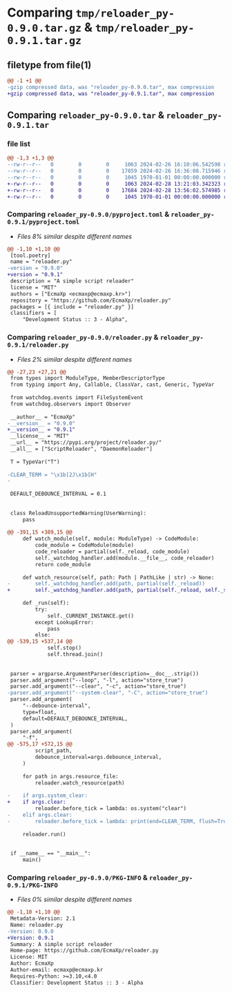 # Comparing `tmp/reloader_py-0.9.0.tar.gz` & `tmp/reloader_py-0.9.1.tar.gz`

## filetype from file(1)

```diff
@@ -1 +1 @@
-gzip compressed data, was "reloader_py-0.9.0.tar", max compression
+gzip compressed data, was "reloader_py-0.9.1.tar", max compression
```

## Comparing `reloader_py-0.9.0.tar` & `reloader_py-0.9.1.tar`

### file list

```diff
@@ -1,3 +1,3 @@
--rw-r--r--   0        0        0     1063 2024-02-26 16:10:06.542598 reloader_py-0.9.0/pyproject.toml
--rw-r--r--   0        0        0    17859 2024-02-26 16:36:08.715946 reloader_py-0.9.0/reloader.py
--rw-r--r--   0        0        0     1045 1970-01-01 00:00:00.000000 reloader_py-0.9.0/PKG-INFO
+-rw-r--r--   0        0        0     1063 2024-02-28 13:21:03.342323 reloader_py-0.9.1/pyproject.toml
+-rw-r--r--   0        0        0    17684 2024-02-28 13:56:02.574985 reloader_py-0.9.1/reloader.py
+-rw-r--r--   0        0        0     1045 1970-01-01 00:00:00.000000 reloader_py-0.9.1/PKG-INFO
```

### Comparing `reloader_py-0.9.0/pyproject.toml` & `reloader_py-0.9.1/pyproject.toml`

 * *Files 8% similar despite different names*

```diff
@@ -1,10 +1,10 @@
 [tool.poetry]
 name = "reloader.py"
-version = "0.9.0"
+version = "0.9.1"
 description = "A simple script reloader"
 license = "MIT"
 authors = ["EcmaXp <ecmaxp@ecmaxp.kr>"]
 repository = "https://github.com/EcmaXp/reloader.py"
 packages = [{ include = "reloader.py" }]
 classifiers = [
     "Development Status :: 3 - Alpha",
```

### Comparing `reloader_py-0.9.0/reloader.py` & `reloader_py-0.9.1/reloader.py`

 * *Files 2% similar despite different names*

```diff
@@ -27,23 +27,21 @@
 from types import ModuleType, MemberDescriptorType
 from typing import Any, Callable, ClassVar, cast, Generic, TypeVar
 
 from watchdog.events import FileSystemEvent
 from watchdog.observers import Observer
 
 __author__ = "EcmaXp"
-__version__ = "0.9.0"
+__version__ = "0.9.1"
 __license__ = "MIT"
 __url__ = "https://pypi.org/project/reloader.py/"
 __all__ = ["ScriptReloader", "DaemonReloader"]
 
 T = TypeVar("T")
 
-CLEAR_TERM = "\x1b[2J\x1b[H"
-
 
 DEFAULT_DEBOUNCE_INTERVAL = 0.1
 
 
 class ReloadUnsupportedWarning(UserWarning):
     pass
 
@@ -391,15 +389,15 @@
     def watch_module(self, module: ModuleType) -> CodeModule:
         code_module = CodeModule(module)
         code_reloader = partial(self._reload, code_module)
         self._watchdog_handler.add(module.__file__, code_reloader)
         return code_module
 
     def watch_resource(self, path: Path | PathLike | str) -> None:
-        self._watchdog_handler.add(path, partial(self._reload))
+        self._watchdog_handler.add(path, partial(self._reload, self._script_module))
 
     def _run(self):
         try:
             self._CURRENT_INSTANCE.get()
         except LookupError:
             pass
         else:
@@ -539,15 +537,14 @@
             self.stop()
             self.thread.join()
 
 
 parser = argparse.ArgumentParser(description=__doc__.strip())
 parser.add_argument("--loop", "-l", action="store_true")
 parser.add_argument("--clear", "-c", action="store_true")
-parser.add_argument("--system-clear", "-C", action="store_true")
 parser.add_argument(
     "--debounce-interval",
     type=float,
     default=DEFAULT_DEBOUNCE_INTERVAL,
 )
 parser.add_argument(
     "-f",
@@ -575,17 +572,15 @@
         script_path,
         debounce_interval=args.debounce_interval,
     )
 
     for path in args.resource_file:
         reloader.watch_resource(path)
 
-    if args.system_clear:
+    if args.clear:
         reloader.before_tick = lambda: os.system("clear")
-    elif args.clear:
-        reloader.before_tick = lambda: print(end=CLEAR_TERM, flush=True)
 
     reloader.run()
 
 
 if __name__ == "__main__":
     main()
```

### Comparing `reloader_py-0.9.0/PKG-INFO` & `reloader_py-0.9.1/PKG-INFO`

 * *Files 0% similar despite different names*

```diff
@@ -1,10 +1,10 @@
 Metadata-Version: 2.1
 Name: reloader.py
-Version: 0.9.0
+Version: 0.9.1
 Summary: A simple script reloader
 Home-page: https://github.com/EcmaXp/reloader.py
 License: MIT
 Author: EcmaXp
 Author-email: ecmaxp@ecmaxp.kr
 Requires-Python: >=3.10,<4.0
 Classifier: Development Status :: 3 - Alpha
```

